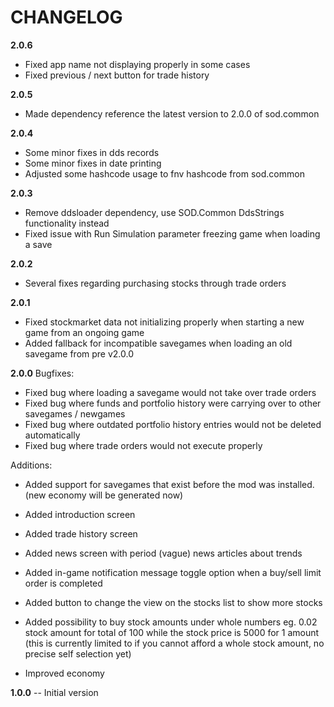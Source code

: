 # CHANGELOG
**2.0.6**
- Fixed app name not displaying properly in some cases
- Fixed previous / next button for trade history

**2.0.5**
- Made dependency reference the latest version to 2.0.0 of sod.common

**2.0.4**
- Some minor fixes in dds records
- Some minor fixes in date printing
- Adjusted some hashcode usage to fnv hashcode from sod.common

**2.0.3**
- Remove ddsloader dependency, use SOD.Common DdsStrings functionality instead
- Fixed issue with Run Simulation parameter freezing game when loading a save

**2.0.2**
- Several fixes regarding purchasing stocks through trade orders

**2.0.1**
- Fixed stockmarket data not initializing properly when starting a new game from an ongoing game
- Added fallback for incompatible savegames when loading an old savegame from pre v2.0.0

**2.0.0**
Bugfixes:
- Fixed bug where loading a savegame would not take over trade orders
- Fixed bug where funds and portfolio history were carrying over to other savegames / newgames
- Fixed bug where outdated portfolio history entries would not be deleted automatically
- Fixed bug where trade orders would not execute properly

Additions:
- Added support for savegames that exist before the mod was installed. (new economy will be generated now)
- Added introduction screen
- Added trade history screen
- Added news screen with period (vague) news articles about trends
- Added in-game notification message toggle option when a buy/sell limit order is completed
- Added button to change the view on the stocks list to show more stocks
- Added possibility to buy stock amounts under whole numbers eg. 0.02 stock amount for total of 100 while the stock price is 5000 for 1 amount
(this is currently limited to if you cannot afford a whole stock amount, no precise self selection yet)

- Improved economy

**1.0.0**
-- Initial version